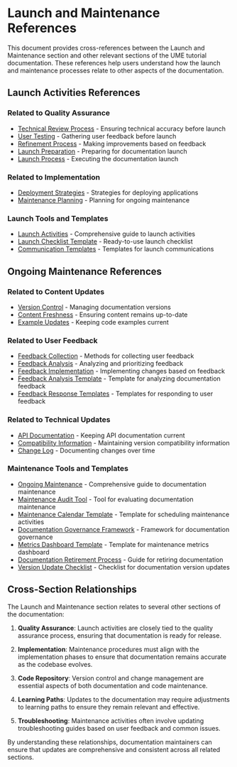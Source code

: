 # Launch and Maintenance References

This document provides cross-references between the Launch and Maintenance section and other relevant sections of the UME tutorial documentation. These references help users understand how the launch and maintenance processes relate to other aspects of the documentation.

## Launch Activities References

### Related to Quality Assurance

- [Technical Review Process](../180-quality-assurance/010-technical-review/000-index.md) - Ensuring technical accuracy before launch
- [User Testing](../180-quality-assurance/020-user-testing/000-index.md) - Gathering user feedback before launch
- [Refinement Process](../180-quality-assurance/030-refinement/000-index.md) - Making improvements based on feedback
- [Launch Preparation](../180-quality-assurance/040-launch-preparation/000-index.md) - Preparing for documentation launch
- [Launch Process](../180-quality-assurance/050-launch/000-index.md) - Executing the documentation launch

### Related to Implementation

- [Deployment Strategies](../050-implementation/070-phase6-polishing/140-launch-preparation.md) - Strategies for deploying applications
- [Maintenance Planning](../050-implementation/070-phase6-polishing/150-maintenance-plan.md) - Planning for ongoing maintenance

### Launch Tools and Templates

- [Launch Activities](../190-launch-maintenance/010-launch-activities.md) - Comprehensive guide to launch activities
- [Launch Checklist Template](../190-launch-maintenance/030-launch-checklist-template.md) - Ready-to-use launch checklist
- [Communication Templates](../190-launch-maintenance/070-communication-templates.md) - Templates for launch communications

## Ongoing Maintenance References

### Related to Content Updates

- [Version Control](../160-code-repository/010-branch-information.md) - Managing documentation versions
- [Content Freshness](../180-quality-assurance/030-refinement/020-content-freshness.md) - Ensuring content remains up-to-date
- [Example Updates](../050-implementation/070-phase6-polishing/150-maintenance-plan.md) - Keeping code examples current

### Related to User Feedback

- [Feedback Collection](../180-quality-assurance/020-user-testing/030-feedback-collection.md) - Methods for collecting user feedback
- [Feedback Analysis](../180-quality-assurance/020-user-testing/040-feedback-analysis.md) - Analyzing and prioritizing feedback
- [Feedback Implementation](../180-quality-assurance/030-refinement/010-feedback-implementation.md) - Implementing changes based on feedback
- [Feedback Analysis Template](../190-launch-maintenance/060-feedback-analysis-template.md) - Template for analyzing documentation feedback
- [Feedback Response Templates](../190-launch-maintenance/100-feedback-response-templates.md) - Templates for responding to user feedback

### Related to Technical Updates

- [API Documentation](../160-code-repository/070-api-reference.md) - Keeping API documentation current
- [Compatibility Information](../160-code-repository/050-version-compatibility.md) - Maintaining version compatibility information
- [Change Log](../160-code-repository/060-change-log.md) - Documenting changes over time

### Maintenance Tools and Templates

- [Ongoing Maintenance](../190-launch-maintenance/020-ongoing-maintenance.md) - Comprehensive guide to documentation maintenance
- [Maintenance Audit Tool](../190-launch-maintenance/040-maintenance-audit-tool.md) - Tool for evaluating documentation maintenance
- [Maintenance Calendar Template](../190-launch-maintenance/050-maintenance-calendar-template.md) - Template for scheduling maintenance activities
- [Documentation Governance Framework](../190-launch-maintenance/080-documentation-governance.md) - Framework for documentation governance
- [Metrics Dashboard Template](../190-launch-maintenance/090-metrics-dashboard-template.md) - Template for maintenance metrics dashboard
- [Documentation Retirement Process](../190-launch-maintenance/110-documentation-retirement.md) - Guide for retiring documentation
- [Version Update Checklist](../190-launch-maintenance/120-version-update-checklist.md) - Checklist for documentation version updates

## Cross-Section Relationships

The Launch and Maintenance section relates to several other sections of the documentation:

1. **Quality Assurance**: Launch activities are closely tied to the quality assurance process, ensuring that documentation is ready for release.

2. **Implementation**: Maintenance procedures must align with the implementation phases to ensure that documentation remains accurate as the codebase evolves.

3. **Code Repository**: Version control and change management are essential aspects of both documentation and code maintenance.

4. **Learning Paths**: Updates to the documentation may require adjustments to learning paths to ensure they remain relevant and effective.

5. **Troubleshooting**: Maintenance activities often involve updating troubleshooting guides based on user feedback and common issues.

By understanding these relationships, documentation maintainers can ensure that updates are comprehensive and consistent across all related sections.
